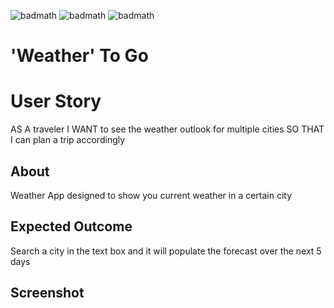 ![badmath](https://img.shields.io/badge/-HTML-orange)
![badmath](https://img.shields.io/badge/-CSS-blue)
![badmath](https://img.shields.io/badge/-JS-yellow)
# 'Weather' To Go

# User Story
AS A traveler
I WANT to see the weather outlook for multiple cities
SO THAT I can plan a trip accordingly

## About
Weather App designed to show you current weather in a certain city

## Expected Outcome
Search a city in the text box and it will populate the forecast over the next 5 days

## Screenshot
